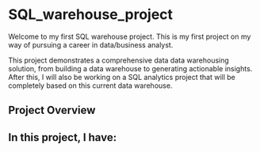 # SQL_warehouse_project

Welcome to my first SQL warehouse project. This is my first project on my way of pursuing a career in data/business analyst. 

This project demonstrates a comprehensive data data warehousing solution, from building a data warehouse to generating actionable insights. After this, I will also be working on a SQL analytics project that will be completely based on this current data warehouse.


## Project Overview 

In this project, I have: 
-
